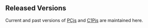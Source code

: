 Released Versions
---
Current and past versions of [PCjs](pcjs/) and [C1Pjs](c1pjs/) are maintained here.
